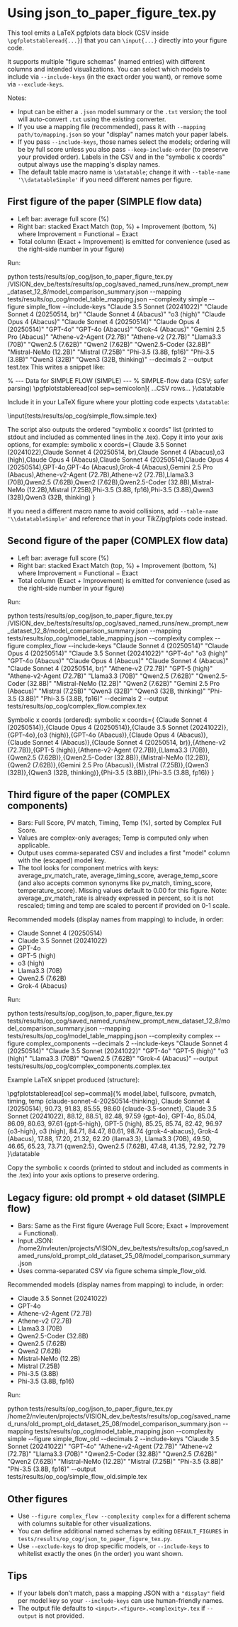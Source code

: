 # Using json_to_paper_figure_tex.py

This tool emits a LaTeX pgfplots data block (CSV inside `\pgfplotstableread{...}`) that you can `\input{...}` directly into your figure code.

It supports multiple "figure schemas" (named entries) with different columns and intended visualizations. You can select which models to include via `--include-keys` (in the exact order you want), or remove some via `--exclude-keys`.

Notes:
- Input can be either a `.json` model summary or the `.txt` version; the tool will auto-convert `.txt` using the existing converter.
- If you use a mapping file (recommended), pass it with `--mapping path/to/mapping.json` so your "display" names match your paper labels.
- If you pass `--include-keys`, those names select the models; ordering will be by full score unless you also pass `--keep-include-order` (to preserve your provided order). Labels in the CSV and in the "symbolic x coords" output always use the mapping's display names.
- The default table macro name is `\datatable`; change it with `--table-name '\\datatableSimple'` if you need different names per figure.

## First figure of the paper (SIMPLE flow data)

- Left bar: average full score (%)
- Right bar: stacked Exact Match (top, %) + Improvement (bottom, %) where Improvement = Functional − Exact
- Total column (Exact + Improvement) is emitted for convenience (used as the right-side number in your figure)

Run:

python tests/results/op_cog/json_to_paper_figure_tex.py /VISION_dev_be/tests/results/op_cog/saved_named_runs/new_prompt_new_dataset_12_8/model_comparison_summary.json --mapping tests/results/op_cog/model_table_mapping.json --complexity simple --figure simple_flow --include-keys "Claude 3.5 Sonnet (20241022)" "Claude Sonnet 4 (20250514, br)" "Claude Sonnet 4 (Abacus)" "o3 (high)" "Claude Opus 4 (Abacus)" "Claude Sonnet 4 (20250514)" "Claude Opus 4 (20250514)" "GPT-4o" "GPT-4o (Abacus)" "Grok-4 (Abacus)" "Gemini 2.5 Pro (Abacus)" "Athene-v2-Agent (72.7B)" "Athene-v2 (72.7B)" "Llama3.3 (70B)" "Qwen2.5 (7.62B)" "Qwen2 (7.62B)" "Qwen2.5-Coder (32.8B)" "Mistral-NeMo (12.2B)" "Mistral (7.25B)" "Phi-3.5 (3.8B, fp16)" "Phi-3.5 (3.8B)" "Qwen3 (32B)" "Qwen3 (32B, thinking)" --decimals 2 --output test.tex
This writes a snippet like:

% --- Data for SIMPLE FLOW (SIMPLE) ---
% SIMPLE-flow data (CSV; safer parsing)
\pgfplotstableread[col sep=semicolon]{ 
...CSV rows...
}\datatable

Include it in your LaTeX figure where your plotting code expects `\datatable`:

\input{tests/results/op_cog/simple_flow.simple.tex}

The script also outputs the ordered "symbolic x coords" list (printed to stdout and included as commented lines in the .tex). Copy it into your axis options, for example:
symbolic x coords={ Claude 3.5 Sonnet (20241022),Claude Sonnet 4 (20250514, br),Claude Sonnet 4 (Abacus),o3 (high),Claude Opus 4 (Abacus),Claude Sonnet 4 (20250514),Claude Opus 4 (20250514),GPT-4o,GPT-4o (Abacus),Grok-4 (Abacus),Gemini 2.5 Pro (Abacus),Athene-v2-Agent (72.7B),Athene-v2 (72.7B),Llama3.3 (70B),Qwen2.5 (7.62B),Qwen2 (7.62B),Qwen2.5-Coder (32.8B),Mistral-NeMo (12.2B),Mistral (7.25B),Phi-3.5 (3.8B, fp16),Phi-3.5 (3.8B),Qwen3 (32B),Qwen3 (32B, thinking) }

If you need a different macro name to avoid collisions, add `--table-name '\\datatableSimple'` and reference that in your TikZ/pgfplots code instead.

## Second figure of the paper (COMPLEX flow data)

- Left bar: average full score (%)
- Right bar: stacked Exact Match (top, %) + Improvement (bottom, %) where Improvement = Functional − Exact
- Total column (Exact + Improvement) is emitted for convenience (used as the right-side number in your figure)

Run:

python tests/results/op_cog/json_to_paper_figure_tex.py /VISION_dev_be/tests/results/op_cog/saved_named_runs/new_prompt_new_dataset_12_8/model_comparison_summary.json --mapping tests/results/op_cog/model_table_mapping.json --complexity complex --figure complex_flow --include-keys "Claude Sonnet 4 (20250514)" "Claude Opus 4 (20250514)" "Claude 3.5 Sonnet (20241022)" "GPT-4o" "o3 (high)" "GPT-4o (Abacus)" "Claude Opus 4 (Abacus)" "Claude Sonnet 4 (Abacus)" "Claude Sonnet 4 (20250514, br)" "Athene-v2 (72.7B)" "GPT-5 (high)" "Athene-v2-Agent (72.7B)" "Llama3.3 (70B)" "Qwen2.5 (7.62B)" "Qwen2.5-Coder (32.8B)" "Mistral-NeMo (12.2B)" "Qwen2 (7.62B)" "Gemini 2.5 Pro (Abacus)" "Mistral (7.25B)" "Qwen3 (32B)" "Qwen3 (32B, thinking)" "Phi-3.5 (3.8B)" "Phi-3.5 (3.8B, fp16)" --decimals 2 --output tests/results/op_cog/complex_flow.complex.tex

Symbolic x coords (ordered):
symbolic x coords={ {Claude Sonnet 4 (20250514)},{Claude Opus 4 (20250514)},{Claude 3.5 Sonnet (20241022)},{GPT-4o},{o3 (high)},{GPT-4o (Abacus)},{Claude Opus 4 (Abacus)},{Claude Sonnet 4 (Abacus)},{Claude Sonnet 4 (20250514, br)},{Athene-v2 (72.7B)},{GPT-5 (high)},{Athene-v2-Agent (72.7B)},{Llama3.3 (70B)},{Qwen2.5 (7.62B)},{Qwen2.5-Coder (32.8B)},{Mistral-NeMo (12.2B)},{Qwen2 (7.62B)},{Gemini 2.5 Pro (Abacus)},{Mistral (7.25B)},{Qwen3 (32B)},{Qwen3 (32B, thinking)},{Phi-3.5 (3.8B)},{Phi-3.5 (3.8B, fp16)} }

## Third figure of the paper (COMPLEX components)

- Bars: Full Score, PV match, Timing, Temp (%), sorted by Complex Full Score.
- Values are complex-only averages; Temp is computed only when applicable.
- Output uses comma-separated CSV and includes a first "model" column with the (escaped) model key.
- The tool looks for component metrics with keys: average_pv_match_rate, average_timing_score, average_temp_score (and also accepts common synonyms like pv_match, timing_score, temperature_score). Missing values default to 0.00 for this figure. Note: average_pv_match_rate is already expressed in percent, so it is not rescaled; timing and temp are scaled to percent if provided on 0-1 scale.

Recommended models (display names from mapping) to include, in order:

- Claude Sonnet 4 (20250514)
- Claude 3.5 Sonnet (20241022)
- GPT-4o
- GPT-5 (high)
- o3 (high)
- Llama3.3 (70B)
- Qwen2.5 (7.62B)
- Grok-4 (Abacus)

Run:

python tests/results/op_cog/json_to_paper_figure_tex.py tests/results/op_cog/saved_named_runs/new_prompt_new_dataset_12_8/model_comparison_summary.json --mapping tests/results/op_cog/model_table_mapping.json --complexity complex --figure complex_components --decimals 2 --include-keys "Claude Sonnet 4 (20250514)" "Claude 3.5 Sonnet (20241022)" "GPT-4o" "GPT-5 (high)" "o3 (high)" "Llama3.3 (70B)" "Qwen2.5 (7.62B)" "Grok-4 (Abacus)" --output tests/results/op_cog/complex_components.complex.tex

Example LaTeX snippet produced (structure):

\pgfplotstableread[col sep=comma]{%
model,label, fullscore, pvmatch, timing, temp
{claude-sonnet-4-20250514-thinking}, Claude Sonnet 4 (20250514), 90.73, 91.83, 85.55, 98.60
{claude-3.5-sonnet},                 Claude 3.5 Sonnet (20241022), 88.12, 88.51, 82.48, 97.59
{gpt-4o},                             GPT-4o,               85.04, 86.09, 80.63, 97.61
{gpt-5-high},                         GPT-5 (high),         85.25, 85.74, 82.42, 96.97
{o3-high},                            o3 (high),            84.71, 84.47, 80.61, 98.74
{grok-4-abacus},                      Grok-4 (Abacus),      17.88, 17.20, 21.32, 62.20
{llama3.3},                           Llama3.3 (70B),       49.50, 46.65, 65.23, 73.71
{qwen2.5},                            Qwen2.5 (7.62B),      47.48, 41.35, 72.92, 72.79
}\datatable

Copy the symbolic x coords (printed to stdout and included as comments in the .tex) into your axis options to preserve ordering.

## Legacy figure: old prompt + old dataset (SIMPLE flow)

- Bars: Same as the First figure (Average Full Score; Exact + Improvement = Functional).
- Input JSON: /home2/nvleuten/projects/VISION_dev_be/tests/results/op_cog/saved_named_runs/old_prompt_old_dataset_25_08/model_comparison_summary.json
- Uses comma-separated CSV via figure schema simple_flow_old.

Recommended models (display names from mapping) to include, in order:

- Claude 3.5 Sonnet (20241022)
- GPT-4o
- Athene-v2-Agent (72.7B)
- Athene-v2 (72.7B)
- Llama3.3 (70B)
- Qwen2.5-Coder (32.8B)
- Qwen2.5 (7.62B)
- Qwen2 (7.62B)
- Mistral-NeMo (12.2B)
- Mistral (7.25B)
- Phi-3.5 (3.8B)
- Phi-3.5 (3.8B, fp16)

Run:

python tests/results/op_cog/json_to_paper_figure_tex.py /home2/nvleuten/projects/VISION_dev_be/tests/results/op_cog/saved_named_runs/old_prompt_old_dataset_25_08/model_comparison_summary.json --mapping tests/results/op_cog/model_table_mapping.json --complexity simple --figure simple_flow_old --decimals 2 --include-keys "Claude 3.5 Sonnet (20241022)" "GPT-4o" "Athene-v2-Agent (72.7B)" "Athene-v2 (72.7B)" "Llama3.3 (70B)" "Qwen2.5-Coder (32.8B)" "Qwen2.5 (7.62B)" "Qwen2 (7.62B)" "Mistral-NeMo (12.2B)" "Mistral (7.25B)" "Phi-3.5 (3.8B)" "Phi-3.5 (3.8B, fp16)" --output tests/results/op_cog/simple_flow_old.simple.tex

## Other figures

- Use `--figure complex_flow --complexity complex` for a different schema with columns suitable for other visualizations.
- You can define additional named schemas by editing `DEFAULT_FIGURES` in `tests/results/op_cog/json_to_paper_figure_tex.py`.
- Use `--exclude-keys` to drop specific models, or `--include-keys` to whitelist exactly the ones (in the order) you want shown.

## Tips

- If your labels don’t match, pass a mapping JSON with a `"display"` field per model key so your `--include-keys` can use human-friendly names.
- The output file defaults to `<input>.<figure>.<complexity>.tex` if `--output` is not provided.

